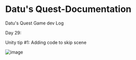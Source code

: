 # Datu's Quest-Documentation
Datu's Quest Game dev Log

Day 29:

Unity tip #1: 
Adding code to skip scene

![image](https://github.com/rodprogramdev/Datu-sQuest-Documentation/assets/44669373/7502ead4-decd-4904-a71a-2d31840ff676)

